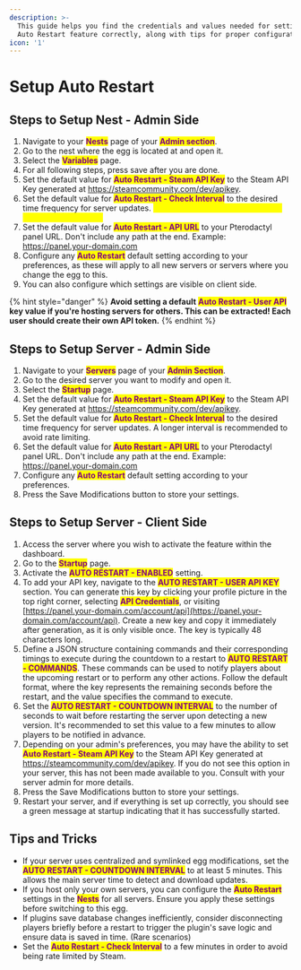 ```yaml
---
description: >-
  This guide helps you find the credentials and values needed for setting up the
  Auto Restart feature correctly, along with tips for proper configuration.
icon: '1'
---
```


# Setup Auto Restart

## Steps to Setup Nest - Admin Side

1. Navigate to your <mark style="color:purple;">**Nests**</mark> page of your <mark style="color:purple;">**Admin section**</mark>.
2. Go to the nest where the egg is located at and open it.
3. Select the <mark style="color:purple;">**Variables**</mark> page.
4. For all following steps, press save after you are done. 
5. Set the default value for <mark style="color:purple;">**Auto Restart - Steam API Key**</mark> to the Steam API Key generated at https://steamcommunity.com/dev/apikey. 
6. Set the default value for <mark style="color:purple;">**Auto Restart - Check Interval**</mark> to the desired time frequency for server updates. <mark style="color:yellow;">**A longer interval is recommended to avoid rate limiting.**</mark>
7. Set the default value for <mark style="color:purple;">**Auto Restart - API URL**</mark> to your Pterodactyl panel URL. Don't include any path at the end. Example: https://panel.your-domain.com
8. Configure any <mark style="color:purple;">**Auto Restart**</mark> default setting according to your preferences, as these will apply to all new servers or servers where you change the egg to this.
9. You can also configure which settings are visible on client side.

{% hint style="danger" %}
**Avoid setting a default** <mark style="color:purple;">**Auto Restart - User API**</mark> **key value if you're hosting servers for others. This can be extracted! Each user should create their own API token.**
{% endhint %}

## Steps to Setup Server - Admin Side

1. Navigate to your <mark style="color:purple;">**Servers**</mark> page of your <mark style="color:purple;">**Admin Section**</mark>.
2. Go to the desired server you want to modify and open it.
3. Select the <mark style="color:purple;">**Startup**</mark> page.
4. Set the default value for <mark style="color:purple;">**Auto Restart - Steam API Key**</mark> to the Steam API Key generated at https://steamcommunity.com/dev/apikey.
5. Set the default value for <mark style="color:purple;">**Auto Restart - Check Interval**</mark> to the desired time frequency for server updates. A longer interval is recommended to avoid rate limiting.
6. Set the default value for <mark style="color:purple;">**Auto Restart - API URL**</mark> to your Pterodactyl panel URL. Don't include any path at the end. Example: https://panel.your-domain.com
7. Configure any <mark style="color:purple;">**Auto Restart**</mark> default setting according to your preferences.
8. Press the Save Modifications button to store your settings.

## Steps to Setup Server - Client Side

1. Access the server where you wish to activate the feature within the dashboard.
2. Go to the <mark style="color:purple;">**Startup**</mark> page.
3. Activate the <mark style="color:purple;">**AUTO RESTART - ENABLED**</mark> setting.
4. To add your API key, navigate to the <mark style="color:purple;">**AUTO RESTART - USER API KEY**</mark> section. You can generate this key by clicking your profile picture in the top right corner, selecting <mark style="color:purple;">**API Credentials**</mark>, or visiting [https://panel.your-domain.com/account/api](https://panel.your-domain.com/account/api). Create a new key and copy it immediately after generation, as it is only visible once. The key is typically 48 characters long.
5. Define a JSON structure containing commands and their corresponding timings to execute during the countdown to a restart to <mark style="color:purple;">**AUTO RESTART - COMMANDS**</mark>. These commands can be used to notify players about the upcoming restart or to perform any other actions. Follow the default format, where the key represents the remaining seconds before the restart, and the value specifies the command to execute.
6. Set the <mark style="color:purple;">**AUTO RESTART - COUNTDOWN INTERVAL**</mark> to the number of seconds to wait before restarting the server upon detecting a new version. It's recommended to set this value to a few minutes to allow players to be notified in advance.
7. Depending on your admin's preferences, you may have the ability to set <mark style="color:purple;">**Auto Restart - Steam API Key**</mark> to the Steam API Key generated at https://steamcommunity.com/dev/apikey. If you do not see this option in your server, this has not been made available to you. Consult with your server admin for more details.
8. Press the Save Modifications button to store your settings.
9. Restart your server, and if everything is set up correctly, you should see a green message at startup indicating that it has successfully started.

## Tips and Tricks

* If your server uses centralized and symlinked egg modifications, set the <mark style="color:purple;">**AUTO RESTART - COUNTDOWN INTERVAL**</mark> to at least 5 minutes. This allows the main server time to detect and download updates.
* If you host only your own servers, you can configure the <mark style="color:purple;">**Auto Restart**</mark> settings in the <mark style="color:purple;">**Nests**</mark> for all servers. Ensure you apply these settings before switching to this egg.
* If plugins save database changes inefficiently, consider disconnecting players briefly before a restart to trigger the plugin's save logic and ensure data is saved in time. (Rare scenarios)
* Set the <mark style="color:purple;">**Auto Restart - Check Interval**</mark> to a few minutes in order to avoid being rate limited by Steam.

